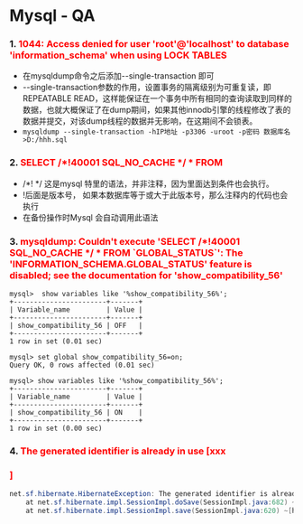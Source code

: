 # Mysql - QA

### 1. **<font color="red">1044: Access denied for user 'root'@'localhost' to database 'information_schema' when using LOCK TABLES</font>**

* 在mysqldump命令之后添加--single-transaction 即可
* --single-transaction参数的作用，设置事务的隔离级别为可重复读，即REPEATABLE READ，这样能保证在一个事务中所有相同的查询读取到同样的数据，也就大概保证了在dump期间，如果其他innodb引擎的线程修改了表的数据并提交，对该dump线程的数据并无影响，在这期间不会锁表。
* `mysqldump --single-transaction -hIP地址 -p3306 -uroot -p密码 数据库名>D:/hhh.sql`

### 2. <font color="red">SELECT /*!40001 SQL_NO_CACHE */  * FROM</font>

* /*!  */ 这是mysql 特里的语法，并非注释，因为里面达到条件也会执行。
* !后面是版本号， 如果本数据库等于或大于此版本号，那么注释内的代码也会执行
* 在备份操作时Mysql 会自动调用此语法

### 3. <font color="red">mysqldump: Couldn't execute 'SELECT /*!40001 SQL_NO_CACHE */ * FROM \`GLOBAL_STATUS\`': The 'INFORMATION_SCHEMA.GLOBAL_STATUS' feature is disabled; see the documentation for 'show_compatibility_56'</font>

```mysql
mysql>  show variables like '%show_compatibility_56%';
+-----------------------+-------+
| Variable_name         | Value |
+-----------------------+-------+
| show_compatibility_56 | OFF   |
+-----------------------+-------+
1 row in set (0.01 sec)

mysql> set global show_compatibility_56=on;
Query OK, 0 rows affected (0.01 sec)

mysql> show variables like '%show_compatibility_56%';
+-----------------------+-------+
| Variable_name         | Value |
+-----------------------+-------+
| show_compatibility_56 | ON    |
+-----------------------+-------+
1 row in set (0.00 sec)
```

### 4.  <font color="red">The generated identifier is already in use [xxx

### ]</font>

```java
net.sf.hibernate.HibernateException: The generated identifier is already in use: [com.model.entity.Info#aaa.json]
	at net.sf.hibernate.impl.SessionImpl.doSave(SessionImpl.java:682) ~[hibernate2.jar:?]
	at net.sf.hibernate.impl.SessionImpl.save(SessionImpl.java:620) ~[hibernate2.jar:?]
```


